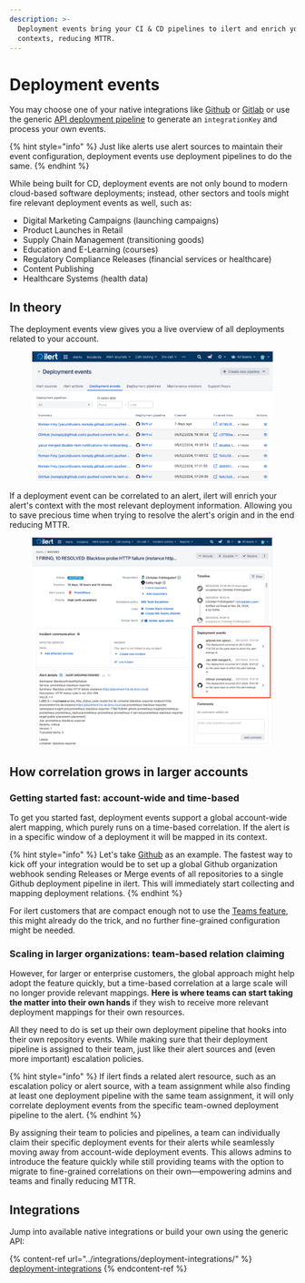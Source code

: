 ```yaml
---
description: >-
  Deployment events bring your CI & CD pipelines to ilert and enrich your alert
  contexts, reducing MTTR.
---
```


# Deployment events

You may choose one of your native integrations like [Github](../integrations/deployment-integrations/github.md) or [Gitlab](../integrations/deployment-integrations/gitlab.md) or use the generic [API deployment pipeline](../integrations/deployment-integrations/api.md) to generate an `integrationKey` and process your own events.

{% hint style="info" %}
Just like alerts use alert sources to maintain their event configuration, deployment events use deployment pipelines to do the same.
{% endhint %}

While being built for CD, deployment events are not only bound to modern cloud-based software deployments; instead, other sectors and tools might fire relevant deployment events as well, such as:

* Digital Marketing Campaigns (launching campaigns)
* Product Launches in Retail
* Supply Chain Management (transitioning goods)
* Education and E-Learning (courses)
* Regulatory Compliance Releases (financial services or healthcare)
* Content Publishing
* Healthcare Systems (health data)

## In theory

The deployment events view gives you a live overview of all deployments related to your account.

<figure><img src="../.gitbook/assets/image (142).png" alt=""><figcaption></figcaption></figure>

If a deployment event can be correlated to an alert, ilert will enrich your alert's context with the most relevant deployment information. Allowing you to save precious time when trying to resolve the alert's origin and in the end reducing MTTR.

<figure><img src="../.gitbook/assets/image (143).png" alt=""><figcaption></figcaption></figure>

## How correlation grows in larger accounts

### Getting started fast: account-wide and time-based

To get you started fast, deployment events support a global account-wide alert mapping, which purely runs on a time-based correlation. If the alert is in a specific window of a deployment it will be mapped in its context.

{% hint style="info" %}
Let's take [Github](../integrations/deployment-integrations/github.md) as an example. The fastest way to kick off your integration would be to set up a global Github organization webhook sending Releases or Merge events of all repositories to a single Github deployment pipeline in ilert. This will immediately start collecting and mapping deployment relations.
{% endhint %}

For ilert customers that are compact enough not to use the [Teams feature](../user-administration/teams.md), this might already do the trick, and no further fine-grained configuration might be needed.

### Scaling in larger organizations: team-based relation claiming

However, for larger or enterprise customers, the global approach might help adopt the feature quickly, but a time-based correlation at a large scale will no longer provide relevant mappings. **Here is where teams can start taking the matter into their own hands** if they wish to receive more relevant deployment mappings for their own resources.

All they need to do is set up their own deployment pipeline that hooks into their own repository events. While making sure that their deployment pipeline is assigned to their team, just like their alert sources and (even more important) escalation policies.

{% hint style="info" %}
If ilert finds a related alert resource, such as an escalation policy or alert source, with a team assignment while also finding at least one deployment pipeline with the same team assignment, it will only correlate deployment events from the specific team-owned deployment pipeline to the alert.
{% endhint %}

By assigning their team to policies and pipelines, a team can individually claim their specific deployment events for their alerts while seamlessly moving away from account-wide deployment events. This allows admins to introduce the feature quickly while still providing teams with the option to migrate to fine-grained correlations on their own—empowering admins and teams and finally reducing MTTR.

## Integrations

Jump into available native integrations or build your own using the generic API:

{% content-ref url="../integrations/deployment-integrations/" %}
[deployment-integrations](../integrations/deployment-integrations/)
{% endcontent-ref %}



